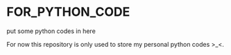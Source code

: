 FOR_PYTHON_CODE
===============

put some python codes in here

For now this repository is only used to store my personal python codes >_<.
